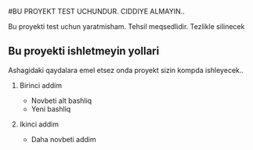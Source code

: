 #BU PROYEKT TEST UCHUNDUR. CIDDIYE ALMAYIN..


Bu proyekti test uchun yaratmisham. Tehsil meqsedlidir. Tezlikle silinecek

## Bu proyekti ishletmeyin yollari


Ashagidaki qaydalara emel etsez onda proyekt sizin kompda ishleyecek..

1. Birinci addim
   - Novbeti alt bashliq
   - Yeni bashliq
2. Ikinci addim

    - Daha novbeti addim
     
